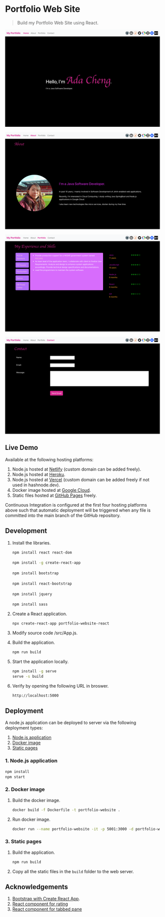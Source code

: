 # Portfolio Web Site

> Build my Portfolio Web Site using React.

![Portfolio Web Site Screenshot 1](public/images/PortfolioWebSite1.png)

![Portfolio Web Site Screenshot 2](public/images/PortfolioWebSite2.png)

![Portfolio Web Site Screenshot 3](public/images/PortfolioWebSite3.png)

![Portfolio Web Site Screenshot 4](public/images/PortfolioWebSite4.png)

## Live Demo

Available at the following hosting platforms:
1. Node.js hosted at [Netlify](https://portfolio.adafycheng.dev) (custom domain can be added freely).
2. Node.js hosted at [Heroku](https://adacheng-portfolio-website.herokuapp.com).
3. Node.js hosted at [Vercel](https://portfolio-website-react-six.vercel.app) (custom domain can be added freely if not used in hashnode.dev).
4. Docker image hosted at [Google Cloud](https://adafycheng.dev).
5. Static files hosted at [GitHub Pages](https://adafycheng.github.io) freely.

Continuous Integration is configured at the first four hosting platforms above such that automatic deployment will be triggered when any file is committed into the main branch of the GitHub repository.


## Development

1. Install the libraries.

    ```bash
    npm install react react-dom

    npm install -g create-react-app

    npm install bootstrap

    npm install react-bootstrap
  
    npm install jquery
   
    npm install sass
    ```

2. Create a React application.

    ```sh
    npx create-react-app portfolio-website-react
    ```
   
3. Modify source code /src/App.js.

4. Build the application.
    ```sh
    npm run build
    ```

5. Start the application locally.
    ```sh
    npm install -g serve
    serve -s build
    ```

6. Verify by opening the following URL in broswer.
    ```sh
    http://localhost:5000
    ```

## Deployment

A node.js application can be deployed to server via the following deployment types:
1. [Node.js application](#1-nodejs-application)
2. [Docker image](#2-docker-image)
3. [Static pages](#3-static-pages)

### 1. Node.js application

```sh
npm install
npm start
```

### 2. Docker image

1. Build the docker image.

    ```sh
    docker build -f Dockerfile -t portfolio-website .
    ```

2. Run docker image.

    ```sh
    docker run --name portfolio-website -it -p 5001:3000 -d portfolio-website
    ```

### 3. Static pages

1. Build the application.

    ```sh
    npm run build
    ```

2. Copy all the static files in the `build` folder to the web server.


## Acknowledgements

1. [Bootstrap with Create React App](https://github.com/facebook/create-react-app).
2. [React component for rating](https://github.com/adafycheng/reactjs-rating-component)
3. [React component for tabbed pane](https://github.com/adafycheng/reactjs-tabbedpane-component)